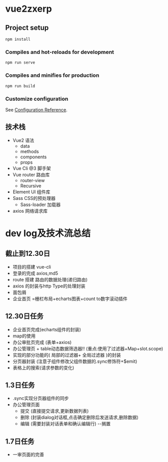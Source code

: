 # vue2zxerp

## Project setup

```
npm install
```

### Compiles and hot-reloads for development

```
npm run serve
```

### Compiles and minifies for production

```
npm run build
```

### Customize configuration

See [Configuration Reference](https://cli.vuejs.org/config/).

## 技术栈

+ Vue2 语法
    + data
    + methods
    + components
    + props
+ Vue Cli @3 脚手架
+ Vue router 路由库
    + router-view
    + Recursive
+ Element UI 组件库
+ Sass CSS的预处理器
    + Sass-loader 加载器
+ axios 网络请求库

# dev log及技术流总结

## 截止到12.30日

+ 项目的搭建 vue-cli
+ 登录的完成 axios,md5
+ route 搭建 路由的数据处理(递归路由)
+ axios 的封装与http Type的处理封装
+ 面包屑
+ 企业首页 =栅栏布局+echarts图表+count to数字滚动插件

## 12.30日任务

+ 企业首页完成(echarts组件的封装)
+ map的使用
+ 办公审批页完成 (表单+axios)
+ 办公管理页 + table动态数据筛选器!! (重点:使用了过滤器+Map+slot.scope)
+ 实现的部分功能的( 局部的过滤器+ 全局过滤器 )的封装
+ 分页器封装 (注意子组件修改父组件数据的.sync修饰符+$emit)
+ 表格上的搜索(请求参数的变化)

## 1.3日任务

+ .sync实现分页器组件的同步
+ 办公管理页面
    + 提交 (直接提交请求,更新数据列表)
    + 删除 (封装dialog对话框,点击确定删除后发送请求,删除数据)
    + 编辑 (需要封装对话表单和确认编辑行) --搁置

## 1.7日任务

+ 一审页面的完善